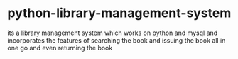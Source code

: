 # python-library-management-system
its a library management system which works on python and mysql and incorporates the features of searching the book and issuing the book all in one go and even returning the book

